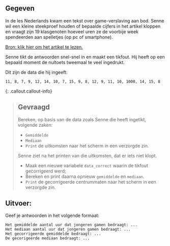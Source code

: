 ## Gegeven

In de les Nederlands kwam een tekst over game-verslaving aan bod. Senne wil een kleine steekproef houden of bepaalde cijfers in het artikel kloppen en vraagt zijn 19 klasgenoten hoeveel uren ze de voorbije week spendeerden aan spelletjes (op pc of smartphone).

[Bron: klik hier om het artikel te lezen.](https://www.vrt.be/vrtnws/nl/2019/06/14/11-uur-per-week-zoveel-gamen-jongeren-gemiddeld/)

Senne tikt de antwoorden snel-snel in en maakt een tikfout. Hij heeft op een bepaald moment de nultoets tweemaal te veel ingedrukt.

Dit zijn de data die hij ingeeft:

```
11, 8, 7, 9, 12, 14, 10, 7, 15, 9, 8, 12, 9, 11, 10, 1000, 14, 15, 8
```

{: .callout.callout-info}
>## Gevraagd
>Bereken, op basis van de data zoals Senne die heeft ingetikt, volgende zaken: 
>* `Gemiddelde`
>* `Mediaan`
>* `Print` de uitkomsten naar het scherm in een verzorgde zin. 
>
>Senne ziet na het printen van die uitkomsten, dat er iets niet klopt.
>* Maak een nieuwe variabele `data_correct` waarin de tikfout gecorrigeerd werd;
>* Bereken en print daarna opnieuw `gemiddelde` en `mediaan`.
>* `Print` de gecorrigeerde centrummaten naar het scherm in een verzorgde zin.
> 

## Uitvoer: 

Geef je antwoorden in het volgende formaat:
```
Het gemiddelde aantal uur dat jongeren gamen bedraagt: ...
Het mediaan aantal uur dat jongeren gamen bedraagt: ...
Het gecorrigeerde gemiddelde bedraagt: ...
De gecorigeerde mediaan bedraagt: ...
```

